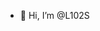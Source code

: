 - 👋 Hi, I’m @L102S

<!---
L102S/L102S is a ✨ special ✨ repository because its `README.md` (this file) appears on your GitHub profile.
You can click the Preview link to take a look at your changes.
--->
